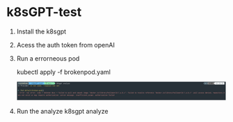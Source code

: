 # k8sGPT-test

1. Install the k8sgpt

2. Acess the auth token from openAI 

3. Run a errorneous pod 

    kubectl apply -f brokenpod.yaml

    ![alt text](image.png)

4. Run the analyze
    k8sgpt analyze